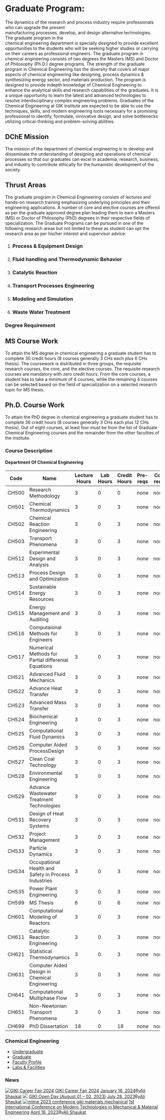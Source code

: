 # Graduate Program:
The dynamics of the research and process industry require professionals who can upgrade the present  
manufacturing processes, develop, and design alternative technologies. The graduate program in the  
chemical engineering department is specially designed to provide excellent opportunities to the students who will be seeking higher studies or carrying on their careers as professional engineers. The graduate program in chemical engineering consists of two degrees the Masters (MS) and Doctor of Philosophy (Ph.D.) degree programs.
The strength of the graduate program in Chemical Engineering has the diversity that covers all major aspects of chemical engineering like designing, process dynamics & synthesizing energy sector, and materials production. The program is designed to provide indepth knowledge of Chemical Engineering to enhance the analytical skills and research capabilities of the graduates. It is a unique opportunity to learn the latest and advanced technologies to resolve interdisciplinary complex engineering problems.
Graduates of the Chemical Engineering at GIK institute are expected to be able to use the techniques, skills, and modern engineering tools necessary for a promising professional to identify, formulate, innovative design, and solve bottlenecks utilizing critical-thinking and problem-solving abilities.
## **DChE Mission**
The mission of the department of chemical engineering is to develop and disseminate the understanding of designing and operations of chemical processes so that our graduates can excel in academia, research, business, and industry to contribute ethically for the humanistic development of the society.
## **Thrust Areas**
The graduate program in Chemical Engineering consists of lectures and hands-on research training emphasizing underlying principles and their engineering applications. A number of core and elective courses are offered as per the graduate approved degree plan leading them to earn a Masters (MS) or Doctor of Philosophy (PhD) degrees in their respective fields of specialization.
The Graduate Programs can be pursued in one of the following research areas but not limited to these as student can opt the research area as per his/her interest and supervisor advice:
  1. ### Process & Equipment Design
  2. ### Fluid handling and Thermodynamic Behavior
  3. ### Catalytic Reaction
  4. ### Transport Processes Engineering
  5. ### Modeling and Simulation
  6. ### Waste Water Treatment


### Degree Requirement
## MS Course Work
To attain the MS degree in chemical engineering a graduate student has to complete 30 credit hours (8 courses generally 3 CHs each plus 6 CHs thesis). The coursework is distributed in three groups, the requisite research courses, the core, and the elective courses. The requisite research courses are mandatory with zero credit hours. From the core courses, a student has to take a minimum of 4 courses, while the remaining 4 courses can be selected based on the field of specialization on a selected research topic for MS thesis.
## Ph.D. Course Work
To attain the PhD degree in chemical engineering a graduate student has to complete 36 credit hours (8 courses generally 3 CHs each plus 12 CHs thesis). Out of eight courses, at least four must be from the list of Graduate Chemical Engineering courses and the remainder from the other faculties of the institute.
### Course Description
#### Department Of Chemical Engineering
Code | Name | Lecture Hours | Lab Hours | Credit Hours | Pre-reqs | Co-reqs  
---|---|---|---|---|---|---  
CH500 | Research Methodology | 3 | 0 | 0 | none | none  
CH501 | Chemical Thermodynamics | 3 | 0 | 3 | none | none  
CH502 | Chemical Reaction Engineering | 3 | 0 | 3 | none | none  
CH503 | Transport Phenomena | 3 | 0 | 3 | none | none  
CH512 | Experimental Design and Analysis | 3 | 0 | 3 | none | none  
CH513 | Process Design and Optimization | 3 | 0 | 3 | none | none  
CH514 | Sustainable Energy Resources | 3 | 0 | 3 | none | none  
CH515 | Energy Management and Auditing | 3 | 0 | 3 | none | none  
CH516 | Computaional Methods for Engineers | 3 | 0 | 3 | none | none  
CH517 | Numerical Methods for Partial differenial Equations | 3 | 0 | 3 | none | none  
CH521 | Advanced Fluid Mechanics | 3 | 0 | 3 | none | none  
CH522 | Advance Heat Transfer | 3 | 0 | 3 | none | none  
CH523 | Advanced Mass Transfer | 3 | 0 | 3 | none | none  
CH524 | Biochemical Engineering | 3 | 0 | 3 | none | none  
CH525 | Computational Fluid Dynamics | 3 | 0 | 3 | none | none  
CH526 | Computer Aided ProcessDesign | 3 | 0 | 3 | none | none  
CH527 | Clean Coal Technology | 3 | 0 | 3 | none | none  
CH528 | Environmental Engineering | 3 | 0 | 3 | none | none  
CH529 | Advance Wastewater Treatment Technologies | 3 | 0 | 3 | none | none  
CH531 | Design of Heat Recovery Systems | 3 | 0 | 3 | none | none  
CH532 | Project Management | 3 | 0 | 3 | none | none  
CH533 | Particle Dynamics | 3 | 0 | 3 | none | none  
CH534 | Occupational Health and Safety in Process Industries | 3 | 0 | 3 | none | none  
CH535 | Power Plant Engineering | 3 | 0 | 3 | none | none  
CH599 | MS Thesis | 6 | 0 | 6 | none | none  
CH601 | Computational Modeling of Reactors | 3 | 0 | 3 | none | none  
CH611 | Catalytic Reaction Engineering | 3 | 0 | 3 | none | none  
CH621 | Statistical Thermodynamics | 3 | 0 | 3 | none | none  
CH631 | Computer Aided Design in Chemical Engineering | 3 | 0 | 3 | none | none  
CH641 | Computational Multiphase Flow | 3 | 0 | 3 | none | none  
CH651 | Non-Newtonian Transport Phenomena | 3 | 0 | 3 | none | none  
CH699 | PhD Dissertation | 18 | 0 | 18 | none | none  
### Chemical Engineering
  * [Undergraduate](https://giki.edu.pk/fmce/dche/dche-undergraduate/)
  * [Graduate](https://giki.edu.pk/fmce/dche/dche-graduate/)
  * [Faculty Profile](https://giki.edu.pk/fmce/dche/dche-faculty-profile/)
  * [Labs & Facilities](https://giki.edu.pk/fmce/dche/dche-labs-facilities/)


### News
[![GIKI Career Fair 2024](https://giki.edu.pk/fmce/dche/dche-graduate/)](https://giki.edu.pk/2024/01/16/career-fair-2024/)
[GIKI Career Fair 2024](https://giki.edu.pk/2024/01/16/career-fair-2024/)
[January 16, 2024](https://giki.edu.pk/2024/01/16/)By[Ali Shaukat](https://giki.edu.pk/author/alishaukat/ "Posts by Ali Shaukat")
[![](https://giki.edu.pk/fmce/dche/dche-graduate/)](https://giki.edu.pk/2023/07/28/giki-open-day/)
[GIKI Open Day (August 01 – 02, 2023)](https://giki.edu.pk/2023/07/28/giki-open-day/)
[July 28, 2023](https://giki.edu.pk/2023/07/28/)By[Ali Shaukat](https://giki.edu.pk/author/alishaukat/ "Posts by Ali Shaukat")
[![mtme 2023 conference giki materials mechanical](https://giki.edu.pk/fmce/dche/dche-graduate/)](https://giki.edu.pk/2023/04/16/1st-international-conference-on-modern-technologies-in-mechanical-material-engineering/)
[1st International Conference on Modern Technologies in Mechanical & Material Engineering](https://giki.edu.pk/2023/04/16/1st-international-conference-on-modern-technologies-in-mechanical-material-engineering/)
[April 16, 2023](https://giki.edu.pk/2023/04/16/)By[Ali Shaukat](https://giki.edu.pk/author/alishaukat/ "Posts by Ali Shaukat")

